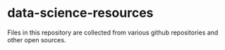 # data-science-resources
Files in this repository are collected from various github repositories and other open sources. 
